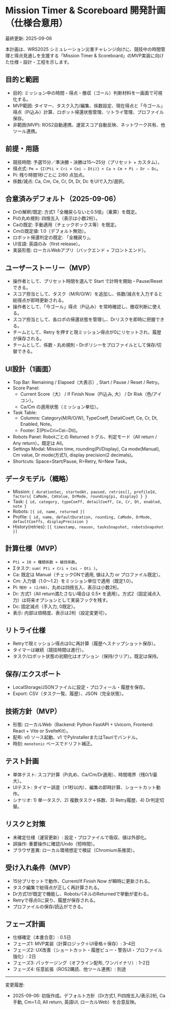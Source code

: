 # Mission Timer & Scoreboard 開発計画（仕様合意用）

最終更新: 2025-09-06

本計画は、WRS2025 シミュレーション災害チャレンジ向けに、競技中の時間管理と得点見通しを支援する「Mission Timer & Scoreboard」のMVP実装に向けた仕様・設計・工程を示します。

## 目的と範囲
- 目的: ミッション中の時間・得点・撤収（ゴール）判断材料を一画面で可視化する。
- MVP範囲: タイマー、タスク入力/編集、係数設定、現在得点と「今ゴール」得点（Pi込み）計算、ロボット帰還状態管理、リトライ管理、プロファイル保存。
- 非範囲(MVP): ROS2自動連携、運営スコア自動反映、ネットワーク共有、他ツール連携。

## 前提・用語
- 競技時間: 予選15分／準決勝・決勝は15〜25分（プリセット + カスタム）。
- 得点式: `Pm = {Σ(Pti × Cri × Cei − Dti)} × Ca × Cm + Pi − Dr − Dc`。
- Pi: 残り時間1秒ごとに 2/60 点加点。
- 係数/減点: Ca, Cm, Ce, Cr, Dt, Dr, Dc をUIで入力/選択。

## 合意済みデフォルト（2025-09-06）
- Drの解釈/既定: 方式1「全機戻らないと0.5倍」（乗算）を既定。
- Piの丸め規則: 四捨五入（表示は小数2桁）。
- Caの既定: 手動適用（チェックボックス等）を既定。
- Cmの既定値: 1.0（デフォルト無効）。
- ロボット帰還判定の既定: 「全機戻り」。
- UI言語: 英語のみ（first release）。
- 実装形態: ローカルWebアプリ（バックエンド + フロントエンド）。

## ユーザーストーリー（MVP）
- 操作者として、プリセット時間を選んで Start で計時を開始・Pause/Resetできる。
- スコア担当として、タスク（M/R/O/W）を追加し、係数/減点を入力すると総得点が即時更新される。
- 操作者として、「今ゴール」得点（Pi込み）を常時確認し、撤収判断に使える。
- スコア担当として、各ロボの帰還状態を管理し、Drリスクを即時に把握できる。
- チームとして、Retry を押すと現ミッション得点が0にリセットされ、履歴が保存される。
- チームとして、係数・丸め規則・Drポリシーをプロファイルとして保存/切替できる。

## UI設計（1画面）
- Top Bar: Remaining / Elapsed（大表示）, Start / Pause / Reset / Retry。
- Score Panel:
  - Current Score（大） / If Finish Now（Pi込み, 大） / Dr Risk（色/アイコン）。
  - Ca/Cm の適用状態（ミッション単位）。
- Task Table:
  - Columns: Category(M/R/O/W), TypeCoeff, DetailCoeff, Ce, Cr, Dt, Enabled, Note。
  - Footer: Σ(Pti×Cri×Cei−Dti)。
- Robots Panel: Robotごとの Returned トグル、判定モード（All return / Any return）。既定は All。
- Settings Modal: Mission time, rounding(Pi/Display), Ca mode(Manual), Cm value, Dr mode(方式1), display precision(2 decimals)。
- Shortcuts: Space=Start/Pause, R=Retry, N=New Task。

## データモデル（概略）
- Mission: `{ durationSec, startedAt, paused, retries[], profileId, factors{ CaMode, CmValue, DrMode, rounding{pi, display} } }`
- Task: `{ id, category, typeCoeff, detailCoeff, Ce, Cr, Dt, enabled, note }`
- Robots: `[{ id, name, returned }]`
- Profile: `{ id, name, defaultDuration, rounding, CaMode, DrMode, defaultCoeffs, displayPrecision }`
- History(retries): `[{ timestamp, reason, tasksSnapshot, robotsSnapshot }]`

## 計算仕様（MVP）
- `Pti = 10 × 種類係数 × 細目係数`。
- Σタスク: `sum( Pti × Cri × Cei − Dti )`。
- Ca: 既定は Manual（チェックONで適用, 値は入力 or プロファイル既定）。
- Cm: 入力値（1.0〜1.2）をミッション単位で適用（既定1.0）。
- Pi: `残秒 × (2/60)`、丸めは四捨五入、表示は小数2桁。
- Dr: 方式1（All return満たさない場合は 0.5× を適用）。方式2（固定減点入力）は将来オプションとして実装フックを残す。
- Dc: 固定減点（手入力, 0既定）。
- 表示: 内部は倍精度、表示は2桁（設定変更可）。

## リトライ仕様
- Retryで現ミッション得点は0に再計算（履歴へスナップショット保存）。
- タイマーは継続（競技時間は進行）。
- タスク/ロボット状態の初期化はオプション（保持/クリア）。既定は保持。

## 保存/エクスポート
- LocalStorage/JSONファイルに設定・プロフィール・履歴を保存。
- Export: CSV（タスク一覧、履歴）、JSON（完全状態）。

## 技術方針（MVP）
- 形態: ローカルWeb（Backend: Python FastAPI + Uvicorn, Frontend: React + Vite or SvelteKit）。
- 配布: v0 ソース起動、v1 でPyInstallerまたはTauriでバンドル。
- 時刻: `monotonic` ベースでドリフト補正。

## テスト計画
- 単体テスト: スコア計算（Pi丸め、Ca/Cm/Dr適用）、時間境界（残0/1/最大）。
- UIテスト: タイマー誤差（±1秒以内）、編集の即時計算、ショートカット動作。
- シナリオ: 1) 単一タスク、2) 複数タスク＋係数、3) Retry履歴、4) Dr判定切替。

## リスクと対策
- 未確定仕様（運営更新）: 設定・プロファイルで吸収、値は外部化。
- 誤操作: 重要操作に確認/Undo（短時間）。
- ブラウザ差異: ローカル環境想定で検証（Chromium系推奨）。

## 受け入れ条件（MVP）
- 15分プリセットで動作、Current/If Finish Now が瞬時に更新される。
- タスク編集で総得点が正しく再計算される。
- Dr方式1が既定で機能し、RobotsパネルのReturnedで挙動が変わる。
- Retryで得点0に戻り、履歴が保存される。
- プロファイルの保存/読込ができる。

## フェーズ計画
- 仕様確定（本書合意）: 0.5日
- フェーズ1: MVP実装（計算ロジック＋UI骨格＋保存）: 3–4日
- フェーズ2: UX改善（ショートカット・履歴ビュー・警告UI・プロファイル強化）: 2日
- フェーズ3: パッケージング（オフライン配布, ワンバイナリ）: 1–2日
- フェーズ4: 任意拡張（ROS2購読、他ツール連携）: 別途

---

変更履歴:
- 2025-09-06: 初版作成。デフォルト方針（Dr方式1, Pi四捨五入/表示2桁, Ca手動, Cm=1.0, All return, 英語UI, ローカルWeb）を合意反映。
